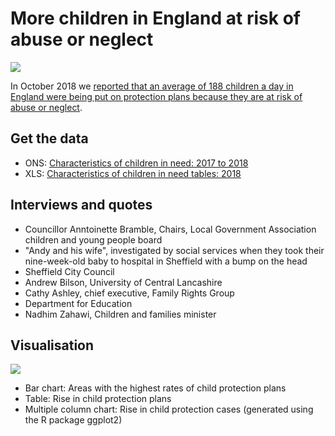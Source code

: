 # More children in England at risk of abuse or neglect

![](https://ichef.bbci.co.uk/news/624/cpsprodpb/14462/production/_104024038_chart-childprotect_birmingham-d7mkn-nc.png)

In October 2018 we [reported that an average of 188 children a day in England were being put on protection plans because they are at risk of abuse or neglect](https://www.bbc.co.uk/news/uk-england-45976630).

## Get the data

* ONS: [Characteristics of children in need: 2017 to 2018](https://www.gov.uk/government/statistics/characteristics-of-children-in-need-2017-to-2018)
* XLS: [Characteristics of children in need tables: 2018](https://github.com/BBC-Data-Unit/child-protection-plans/blob/master/Characteristics_of_children_in_need_main_tables_2018.xlsx)

## Interviews and quotes

* Councillor Anntoinette Bramble, Chairs, Local Government Association children and young people board
* "Andy and his wife", investigated by social services when they took their nine-week-old baby to hospital in Sheffield with a bump on the head
* Sheffield City Council
* Andrew Bilson, University of Central Lancashire
* Cathy Ashley, chief executive, Family Rights Group
* Department for Education
* Nadhim Zahawi, Children and families minister 

## Visualisation

![](https://ichef.bbci.co.uk/news/624/cpsprodpb/543A/production/_104026512_protectionplans6-nc.png)

* Bar chart: Areas with the highest rates of child protection plans
* Table: Rise in child protection plans
* Multiple column chart: Rise in child protection cases (generated using the R package ggplot2)
